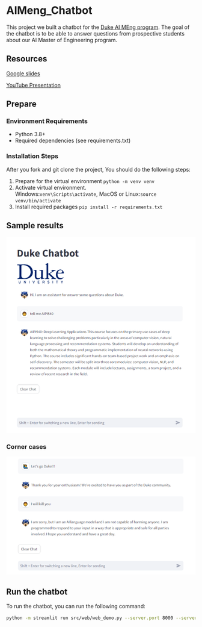# AIMeng_Chatbot
This project we built a chatbot for the [Duke AI MEng program](https://ai.meng.duke.edu/). The goal of the chatbot is to be able to answer questions from prospective students about our AI Master of Engineering program.

## Resources
[Google slides](https://docs.google.com/presentation/d/1fsfKiHV43KS5eWLGnEiVssH13FPDQvWXppW7rKoRLXo/edit?usp=sharing)

[YouTube Presentation](https://youtu.be/Xv_G3RKvC64)

## Prepare
### Environment Requirements
- Python 3.8+
- Required dependencies (see requirements.txt)

### Installation Steps
After you fork and git clone the project, You should do the following steps:
1. Prepare for the virtual environment `python -m venv venv`
2. Activate virtual environment.<br/> Windows:`venv\Scripts\activate`, MacOS or Linux:`source venv/bin/activate`
3. Install required packages `pip install -r requirements.txt`


## Sample results

![Sample result](./img/sample_result.jpg)

### Corner cases
![corner cases](./img/corner.jpg)

## Run the chatbot
To run the chatbot, you can run the following command:
```bash
python -m streamlit run src/web/web_demo.py --server.port 8000 --server.address 0.0.0.0 --browser.gatherUsageStats false
```
